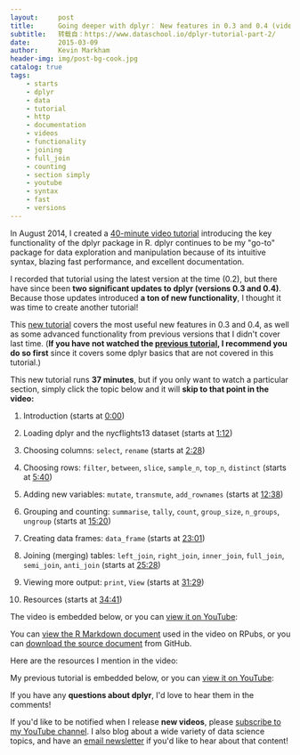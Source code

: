 ```yaml
---
layout:     post
title:      Going deeper with dplyr： New features in 0.3 and 0.4 (video tutorial)
subtitle:   转载自：https://www.dataschool.io/dplyr-tutorial-part-2/
date:       2015-03-09
author:     Kevin Markham
header-img: img/post-bg-cook.jpg
catalog: true
tags:
    - starts
    - dplyr
    - data
    - tutorial
    - http
    - documentation
    - videos
    - functionality
    - joining
    - full_join
    - counting
    - section simply
    - youtube
    - syntax
    - fast
    - versions
---
```


In August 2014, I created a [40-minute video tutorial](http://www.dataschool.io/dplyr-tutorial-for-faster-data-manipulation-in-r) introducing the key functionality of the dplyr package in R. dplyr continues to be my "go-to" package for data exploration and manipulation because of its intuitive syntax, blazing fast performance, and excellent documentation.

I recorded that tutorial using the latest version at the time (0.2), but there have since been **two significant updates to dplyr (versions 0.3 and 0.4)**. Because those updates introduced **a ton of new functionality**, I thought it was time to create another tutorial!

This [new tutorial](https://www.youtube.com/watch?v=2mh1PqfsXVI&list=PL5-da3qGB5IBM6DdZ-ZV8mA0oV0U56xaq) covers the most useful new features in 0.3 and 0.4, as well as some advanced functionality from previous versions that I didn't cover last time. (**If you have not watched the [previous tutorial](http://www.dataschool.io/dplyr-tutorial-for-faster-data-manipulation-in-r), I recommend you do so first** since it covers some dplyr basics that are not covered in this tutorial.)

This new tutorial runs **37 minutes**, but if you only want to watch a particular section, simply click the topic below and it will **skip to that point in the video:**

1. Introduction (starts at [0:00](http://youtu.be/2mh1PqfsXVI)) 

1. Loading dplyr and the nycflights13 dataset (starts at [1:12](http://youtu.be/2mh1PqfsXVI?t=1m12s)) 

1. Choosing columns: `select`, `rename` (starts at [2:28](http://youtu.be/2mh1PqfsXVI?t=2m28s)) 

1. Choosing rows: `filter`, `between`, `slice`, `sample_n`, `top_n`, `distinct` (starts at [5:40](http://youtu.be/2mh1PqfsXVI?t=5m40s)) 

1. Adding new variables: `mutate`, `transmute`, `add_rownames` (starts at [12:38](http://youtu.be/2mh1PqfsXVI?t=12m38s)) 

1. Grouping and counting: `summarise`, `tally`, `count`, `group_size`, `n_groups`, `ungroup` (starts at [15:20](http://youtu.be/2mh1PqfsXVI?t=15m20s)) 

1. Creating data frames: `data_frame` (starts at [23:01](http://youtu.be/2mh1PqfsXVI?t=23m1s)) 

1. Joining (merging) tables: `left_join`, `right_join`, `inner_join`, `full_join`, `semi_join`, `anti_join` (starts at [25:28](http://youtu.be/2mh1PqfsXVI?t=25m28s)) 

1. Viewing more output: `print`, `View` (starts at [31:29](http://youtu.be/2mh1PqfsXVI?t=31m29s)) 

1. Resources (starts at [34:41](http://youtu.be/2mh1PqfsXVI?t=34m41s))


The video is embedded below, or you can [view it on YouTube](https://www.youtube.com/watch?v=2mh1PqfsXVI&list=PL5-da3qGB5IBM6DdZ-ZV8mA0oV0U56xaq):

You can [view the R Markdown document](http://rpubs.com/justmarkham/dplyr-tutorial-part-2) used in the video on RPubs, or you can [download the source document](https://github.com/justmarkham/dplyr-tutorial) from GitHub.

Here are the resources I mention in the video:

My previous tutorial is embedded below, or you can [view it on YouTube](https://www.youtube.com/watch?v=jWjqLW-u3hc&list=PL5-da3qGB5IBM6DdZ-ZV8mA0oV0U56xaq):

If you have any **questions about dplyr**, I'd love to hear them in the comments!

If you'd like to be notified when I release **new videos**, please [subscribe to my YouTube channel](https://www.youtube.com/dataschool?sub_confirmation=1). I also blog about a wide variety of data science topics, and have an [email newsletter](http://www.dataschool.io/subscribe) if you'd like to hear about that content!
